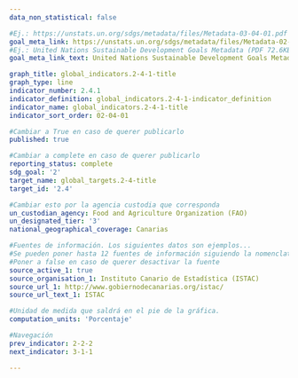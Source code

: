 ```yaml
---
data_non_statistical: false

#Ej.: https://unstats.un.org/sdgs/metadata/files/Metadata-03-04-01.pdf
goal_meta_link: https://unstats.un.org/sdgs/metadata/files/Metadata-02-04-01.pdf
#Ej.: United Nations Sustainable Development Goals Metadata (PDF 72.6KB)
goal_meta_link_text: United Nations Sustainable Development Goals Metadata (PDF 4.0 MB)

graph_title: global_indicators.2-4-1-title
graph_type: line
indicator_number: 2.4.1
indicator_definition: global_indicators.2-4-1-indicator_definition
indicator_name: global_indicators.2-4-1-title
indicator_sort_order: 02-04-01

#Cambiar a True en caso de querer publicarlo
published: true

#Cambiar a complete en caso de querer publicarlo
reporting_status: complete
sdg_goal: '2'
target_name: global_targets.2-4-title
target_id: '2.4'

#Cambiar esto por la agencia custodia que corresponda
un_custodian_agency: Food and Agriculture Organization (FAO)
un_designated_tier: '3'
national_geographical_coverage: Canarias

#Fuentes de información. Los siguientes datos son ejemplos...
#Se pueden poner hasta 12 fuentes de información siguiendo la nomenclatura source_active_N, source_organisation_N, etc.. siendo N un número del 1 al 12
#Poner a false en caso de querer desactivar la fuente
source_active_1: true
source_organisation_1: Instituto Canario de Estadística (ISTAC)
source_url_1: http://www.gobiernodecanarias.org/istac/
source_url_text_1: ISTAC

#Unidad de medida que saldrá en el pie de la gráfica.
computation_units: 'Porcentaje'

#Navegación
prev_indicator: 2-2-2
next_indicator: 3-1-1

---
```

